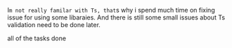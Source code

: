 I`m not really familar with Ts, that`s why i spend much time on fixing issue for using some libaraies.
And there is still some small issues about Ts validation need to be done later.

all of the tasks done 
